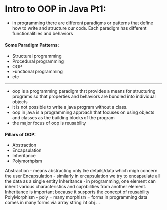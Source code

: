 # Intro to OOP in Java Pt1:
* in programming there are different paradigms or patterns that define 
    how to write and structure our code. Each paradigm has different functionalitiies and behaviors
#### Some Paradigm Patterns:
* Structural programming
* Procedural programming
* OOP
* Functional programming
* etc
***   
* oop is a programming paradigm that provides a means for structuring 
    programs so that properties and behaviors are bundled into individual objects
* it is not possible to write a java program without a class. 
* oop in java is a programming approach that focuses on using objects and 
    classes as the building blocks of the program
* the major focus of oop is reusability
#### Pillars of OOP:
* Abstraction
* Encapsulation
* Inheritance
* Polymorhpism

Abstraction - means abstracting only the details/data which migh concern 
    the user
Encapsulation - similarly in encapsulation we try to encapsulate all the 
    data as a single entity
Inheritance - in programming, one element can inherit various 
    characteristics and capabilities from another element. Inheritance is important because it supports the conecpt of reusability
PolyMorphism - poly = many morphism = forms in programming data comes in 
    many forms via array string int obj ...